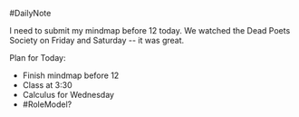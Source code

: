 #DailyNote 

I need to submit my mindmap before 12 today. We watched the Dead Poets Society on Friday and Saturday -- it was great.

Plan for Today:
- Finish mindmap before 12
- Class at 3:30
- Calculus for Wednesday
- #RoleModel?